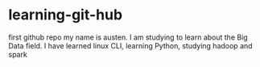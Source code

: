# learning-git-hub
first github repo
my name is austen. I am studying to learn about the Big Data field.
I have learned linux CLI, learning Python, studying hadoop and spark
